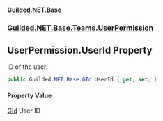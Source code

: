
#### [Guilded.NET.Base](index 'index')
### [Guilded.NET.Base.Teams](index#Guilded_NET_Base_Teams 'Guilded.NET.Base.Teams').[UserPermission](UserPermission 'Guilded.NET.Base.Teams.UserPermission')
## UserPermission.UserId Property
ID of the user.  
```csharp
public Guilded.NET.Base.GId UserId { get; set; }
```

#### Property Value
[GId](GId 'Guilded.NET.Base.GId')
User ID
